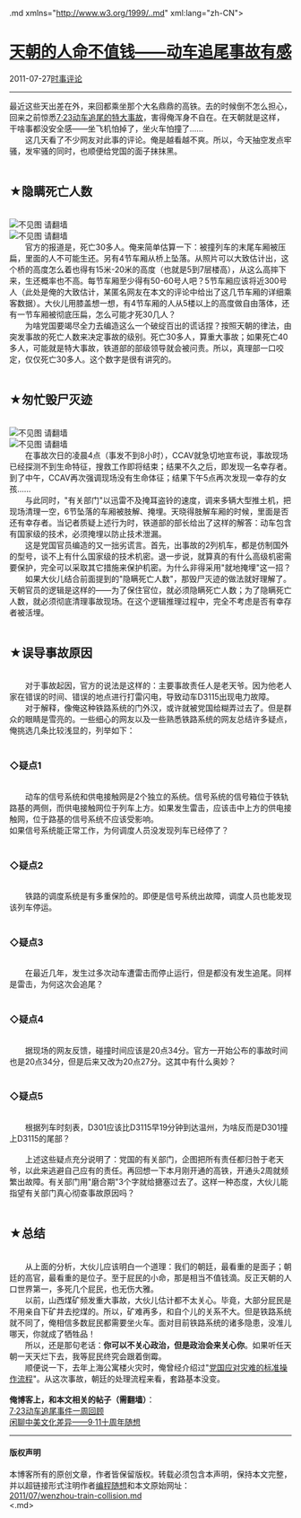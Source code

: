 <!DOCTYPE.md>
.md xmlns="http://www.w3.org/1999/..md" xml:lang="zh-CN">
<head>
<meta http-equiv="Content-Type" content="text.md; charset=utf-8" />
<meta name="generator" content="Python script by program.think@gmail.com" />
<meta name="provider" content="program-think.blogspot.com" />
<link type="text/css" rel="stylesheet" href="../../css/program-think.css" />
<title>天朝的人命不值钱——动车追尾事故有感 - 编程随想的博客</title>
</head>
<body>
<div id="main" style="width:100%;">
<h1><a href="../../index.md" title="回到首页">天朝的人命不值钱——动车追尾事故有感</a></h1>
<div class="post-info"><span class="date-header">2011-07-27</span><a href="../../tags/E697B6E4BA8BE8AF84E8AEBA.md" class="tag">时事评论</a> </div>
<hr>
<div class="post">
最近这些天出差在外，来回都乘坐那个大名鼎鼎的高铁。去的时候倒不怎么担心，回来之前惊悉<a href="http://zh.wikipedia.org/wiki/2011%E5%B9%B4%E6%9D%AD%E6%B7%B1%E7%BA%BF%E5%8A%A8%E8%BD%A6%E7%BB%84%E5%88%97%E8%BD%A6%E8%BF%BD%E5%B0%BE%E4%BA%8B%E6%95%85" target="_blank" rel="nofollow">7·23动车追尾的特大事故</a>，害得俺浑身不自在。在天朝就是这样，干啥事都没安全感——坐飞机怕掉了，坐火车怕撞了......<br />　　这几天看了不少网友对此事的评论。俺是越看越不爽。所以，今天抽空发点牢骚，发牢骚的同时，也顺便给党国的面子抹抹黑。<!--program-think--><br /><br /><h2>★隐瞒死亡人数</h2><br /><img src="../../images/2011/07/OgAAAGuqpicyJCupw6WlK0gpcRgKdwc9aLgYUIHtCa3xt9lLphug4fAoGu1H1qw2TBVCzcIKhilT5s-hllpbKux8wSwA15jOjG5KU6twrQsgEA6T3VD8Swgiieup" alt="不见图 请翻墙"><br /><img src="../../images/2011/07/OgAAACFJ6m7ToWUYWwUoUS3b0d_mS3aHQfar87Pq3QvQqOWS6rf3QODu83L7ECzzwq72oeTSP1BhBd-XKzsvBxpeiT8A15jOjMy9fs9q23mG66X4YiLTR5Wqlxbk" alt="不见图 请翻墙"><br />　　官方的报道是，死亡30多人。俺来简单估算一下：被撞列车的末尾车厢被压扁，里面的人不可能生还。另有4节车厢从桥上坠落。从照片可以大致估计出，这个桥的高度怎么着也得有15米-20米的高度（也就是5到7层楼高），从这么高摔下来，生还概率也不高。每节车厢至少得有50-60号人吧？5节车厢应该将近300号人（此处是俺的大致估计，某匿名网友在本文的评论中给出了这几节车厢的详细乘客数据）。大伙儿用膝盖想一想，有4节车厢的人从5楼以上的高度做自由落体，还有一节车厢被彻底压扁，怎么可能才死30几人？<br />　　为啥党国要竭尽全力去编造这么一个破绽百出的谎话捏？按照天朝的律法，由突发事故的死亡人数来决定事故的级别。死亡30多人，算重大事故；如果死亡40多人，可能就是特大事故，铁道部的部级领导就会被问责。所以，真理部一口咬定，仅仅死亡30多人。这个数字是很有讲究的。<br /><br /><h2>★匆忙毁尸灭迹</h2><br /><img src="../../images/2011/07/OgAAAOkWoBQq-vOyOKv3iI2mKw5hrkaAQO1QhApKLxLO2s_WalycFglFjbt_x9VPrOkhpTq009J2oBfQk_3auQVCPBIA15jOjNV-IKSBE7G2E0i44ir0fVRWiOTG" alt="不见图 请翻墙"><br /><img src="../../images/2011/07/OgAAAN0_9eM0ba6SfuQWAuqx3kI1CkDxPG3GHuEanr6LYH7nHb2V0GpNQt_9FbcTJBQMiUXK0xMr0CzmjtPVr3pKnNAA15jOjBoC_3yxo6cdMa_oetSVK02nr6zr" alt="不见图 请翻墙"><br />　　在事故次日的凌晨4点（事发不到8小时），CCAV就急切地宣布说，事故现场已经探测不到生命特征，搜救工作即将结束；结果不久之后，即发现一名幸存者。到了中午，CCAV再次强调现场没有生命体征；结果下午5点再次发现一幸存的女孩......<br />　　与此同时，"有关部门"以迅雷不及掩耳盗铃的速度，调来多辆大型推土机，把现场清理一空，6节坠落的车厢被肢解、掩埋。天晓得肢解车厢的时候，里面是否还有幸存者。当记者质疑上述行为时，铁道部的部长给出了这样的解答：动车包含有国家级的技术，必须掩埋以防止技术泄漏。<br />　　这是党国官员编造的又一拙劣谎言。首先，出事故的2列机车，都是仿制国外的型号，谈不上有什么国家级的技术机密。退一步说，就算真的有什么高级机密需要保护，完全可以采取其它措施来保护机密。为什么非得采用"就地掩埋"这一招？<br />　　如果大伙儿结合前面提到的"隐瞒死亡人数"，那毁尸灭迹的做法就好理解了。天朝官员的逻辑是这样的——为了保住官位，就必须隐瞒死亡人数；为了隐瞒死亡人数，就必须彻底清理事故现场。在这个逻辑推理过程中，完全不考虑是否有幸存者被活埋。<br /><br /><h2>★误导事故原因</h2><br />　　对于事故起因，官方的说法是这样的：主要事故责任人是老天爷。因为他老人家在错误的时间、错误的地点进行打雷闪电，导致动车D3115出现电力故障。<br />　　对于解释，像俺这种铁路系统的门外汉，或许就被党国给糊弄过去了。但是群众的眼睛是雪亮的。一些细心的网友以及一些熟悉铁路系统的网友总结许多疑点，俺挑选几条比较浅显的，列举如下：<br /><br /><h3>◇疑点1</h3><br />　　动车的信号系统和供电接触网是2个独立的系统。信号系统的信号箱位于铁轨路基的两侧，而供电接触网位于列车上方。如果发生雷击，应该击中上方的供电接触网，位于路基的信号系统不应该受影响。<br />如果信号系统能正常工作，为何调度人员没发现列车已经停了？<br /><br /><h3>◇疑点2</h3><br />　　铁路的调度系统是有多重保险的。即便是信号系统出故障，调度人员也能发现该列车停运。<br /><br /><h3>◇疑点3</h3><br />　　在最近几年，发生过多次动车遭雷击而停止运行，但是都没有发生追尾。同样是雷击，为何这次会追尾？<br /><br /><h3>◇疑点4</h3><br />　　据现场的网友反馈，碰撞时间应该是20点34分。官方一开始公布的事故时间也是20点34分，但是后来又改为20点27分。这其中有什么奥妙？<br /><br /><h3>◇疑点5</h3><br />　　根据列车时刻表，D301应该比D3115早19分钟到达温州，为啥反而是D301撞上D3115的尾部？<br /><br />　　上述这些疑点充分说明了：党国的有关部门，企图把所有责任都归咎于老天爷，以此来逃避自己应有的责任。再回想一下本月刚开通的高铁，开通头2周就频繁出故障。有关部门用"磨合期"3个字就给搪塞过去了。这样一种态度，大伙儿能指望有关部门真心彻查事故原因吗？<br /><br /><h2>★总结</h2><br />　　从上面的分析，大伙儿应该明白一个道理：我们的朝廷，最看重的是面子；朝廷的高官，最看重的是位子。至于屁民的小命，那是相当不值钱滴。反正天朝的人口世界第一，多死几个屁民，也无伤大雅。<br />　　以前，山西煤矿频发重大事故，大伙儿估计都不太关心。毕竟，大部分屁民是不用亲自下矿井去挖煤的。所以，矿难再多，和自个儿的关系不大。但是铁路系统就不同了，俺相信多数屁民都需要坐火车。面对目前铁路系统的诸多隐患，没准儿哪天，你就成了牺牲品！<br />　　所以，还是那句老话：<b>你可以不关心政治，但是政治会来关心你</b>。如果听任天朝一天天烂下去，我等屁民终究会跟着倒霉。<br />　　顺便说一下，去年上海公寓楼火灾时，俺曾经介绍过"<a href="../../2010/11/sop-of-shanghai-fire.md" target="_blank">党国应对灾难的标准操作流程</a>"。从这次事故，朝廷的处理流程来看，套路基本没变。<br /><br /><b>俺博客上，和本文相关的帖子（需翻墙）</b>：<br /><a href="../../2011/07/723-week-review.md">7·23动车追尾事件一周回顾</a><br /><a href="../../2011/09/usa-vs-china.md">闲聊中美文化差异——9·11十周年随想</a><div class="blogger-post-footer">
</div>
<hr>
<div class="copyright">
<h4>版权声明</h4>
本博客所有的原创文章，作者皆保留版权。转载必须包含本声明，保持本文完整，并以超链接形式注明作者<a href="mailto:program.think@gmail.com">编程随想</a>和本文原始网址：<br>
<a href="2011/07/wenzhou-train-collision.md">2011/07/wenzhou-train-collision.md</a>
</div>
</div>
</body>
<.md>
